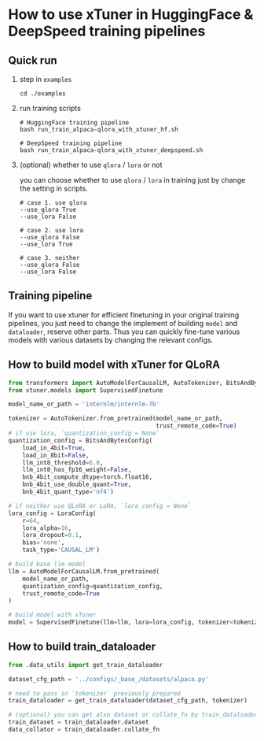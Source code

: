 # How to use xTuner in HuggingFace & DeepSpeed training pipelines

## Quick run

1. step in `examples`

   ```shell
   cd ./examples
   ```

2. run training scripts

   ```shell
   # HuggingFace training pipeline
   bash run_train_alpaca-qlora_with_xtuner_hf.sh

   # DeepSpeed training pipeline
   bash run_train_alpaca-qlora_with_xtuner_deepspeed.sh
   ```

3. (optional) whether to use `qlora` / `lora` or not

   you can choose whether to use `qlora` / `lora` in training just by change the setting in scripts.

   ```
   # case 1. use qlora
   --use_qlora True
   --use_lora False

   # case 2. use lora
   --use_qlora False
   --use_lora True

   # case 3. neither
   --use_qlora False
   --use_lora False
   ```

## Training pipeline

If you want to use xtuner for efficient finetuning in your original training pipelines, you just need to change the implement of building `model` and `dataloader`, reserve other parts. Thus you can quickly fine-tune various models with various datasets by changing the relevant configs.

## How to build model with xTuner for QLoRA

```python
from transformers import AutoModelForCausalLM, AutoTokenizer, BitsAndBytesConfig
from xtuner.models import SupervisedFinetune

model_name_or_path = 'internlm/internlm-7b'

tokenizer = AutoTokenizer.from_pretrained(model_name_or_path,
                                          trust_remote_code=True)
# if use lora, `quantization_config = None`
quantization_config = BitsAndBytesConfig(
    load_in_4bit=True,
    load_in_8bit=False,
    llm_int8_threshold=6.0,
    llm_int8_has_fp16_weight=False,
    bnb_4bit_compute_dtype=torch.float16,
    bnb_4bit_use_double_quant=True,
    bnb_4bit_quant_type='nf4')

# if neither use QLoRA or LoRA, `lora_config = None`
lora_config = LoraConfig(
    r=64,
    lora_alpha=16,
    lora_dropout=0.1,
    bias='none',
    task_type='CAUSAL_LM')

# build base llm model
llm = AutoModelForCausalLM.from_pretrained(
    model_name_or_path,
    quantization_config=quantization_config,
    trust_remote_code=True
)

# build model with xTuner
model = SupervisedFinetune(llm=llm, lora=lora_config, tokenizer=tokenizer)

```

## How to build train_dataloader

```python
from .data_utils import get_train_dataloader

dataset_cfg_path = '../configs/_base_/datasets/alpaca.py'

# need to pass in `tokenizer` previously prepared
train_dataloader = get_train_dataloader(dataset_cfg_path, tokenizer)

# (optional) you can get also dataset or collate_fn by train_dataloader
train_dataset = train_dataloader.dataset
data_collator = train_dataloader.collate_fn
```
